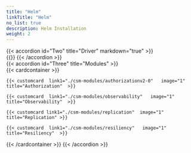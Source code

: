```yaml
---
title: "Helm"
linkTitle: "Helm"
no_list: true
description: Helm Installation
weight: 2
---
```

{{< accordion id="Two" title="Driver" markdown="true" >}}  
{{<include  file="content/v1/getting-started/uninstallation/helm/driver/driver.md" >}}
{{< /accordion >}} 
<br>
{{< accordion id="Three" title="Modules"  >}}   
{{< cardcontainer >}}

    {{< customcard  link1="./csm-modules/authorizationv2-0"   image="1" title="Authorization"  >}} 

    {{< customcard  link1="./csm-modules/observability"   image="1" title="Observability"  >}} 

    {{< customcard link1="./csm-modules/replication"  image="1" title="Replication" >}}

    {{< customcard  link1="./csm-modules/resiliency"   image="1" title="Resiliency"  >}}

{{< /cardcontainer >}}
{{< /accordion >}}

